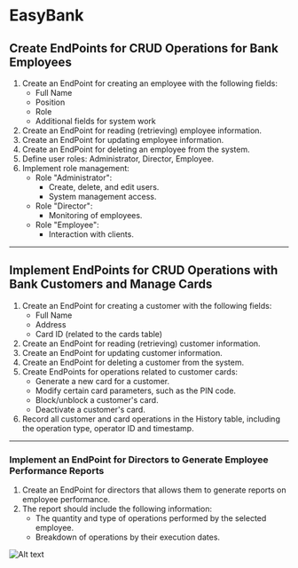 # EasyBank
## Create EndPoints for CRUD Operations for Bank Employees
1. Create an EndPoint for creating an employee with the following fields:
   - Full Name
   - Position
   - Role
   - Additional fields for system work
2. Create an EndPoint for reading (retrieving) employee information.
3. Create an EndPoint for updating employee information.
4. Create an EndPoint for deleting an employee from the system.
5. Define user roles: Administrator, Director, Employee.
6. Implement role management:
   - Role "Administrator":
     - Create, delete, and edit users.
     - System management access.
   - Role "Director":
     - Monitoring of employees.
   - Role "Employee":
     - Interaction with clients.
---
## Implement EndPoints for CRUD Operations with Bank Customers and Manage Cards
1. Create an EndPoint for creating a customer with the following fields:
   - Full Name
   - Address
   - Card ID (related to the cards table)
2. Create an EndPoint for reading (retrieving) customer information.
3. Create an EndPoint for updating customer information.
4. Create an EndPoint for deleting a customer from the system.
5. Create EndPoints for operations related to customer cards:
   - Generate a new card for a customer.
   - Modify certain card parameters, such as the PIN code.
   - Block/unblock a customer's card.
   - Deactivate a customer's card.
6. Record all customer and card operations in the History table, including the operation type, operator ID and timestamp.
---
### Implement an EndPoint for Directors to Generate Employee Performance Reports
1. Create an EndPoint for directors that allows them to generate reports on employee performance.
2. The report should include the following information:
   - The quantity and type of operations performed by the selected employee.
   - Breakdown of operations by their execution dates.

![Alt text](https://www.google.com/url?sa=i&url=https%3A%2F%2Fdocs.github.com%2Faccount-and-profile%2Fsetting-up-and-managing-your-github-profile%2Fcustomizing-your-profile%2Fmanaging-your-profile-readme&psig=AOvVaw3417_muQURDj6FSzfIv_7Y&ust=1695291589996000&source=images&cd=vfe&opi=89978449&ved=0CBAQjRxqFwoTCOj0zrf7uIEDFQAAAAAdAAAAABAE](https://github.com/otabek-dev/EasyBank/blob/master/apiEasyBank.png)https://github.com/otabek-dev/EasyBank/blob/master/apiEasyBank.png)
